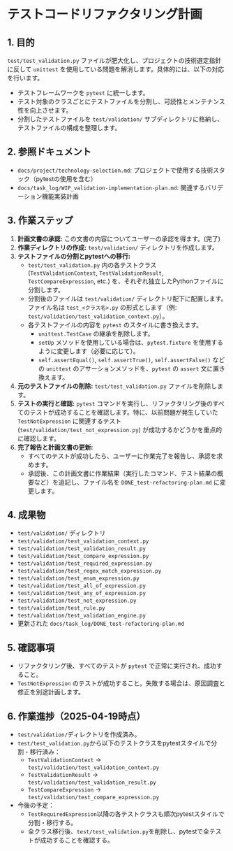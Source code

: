 # テストコードリファクタリング計画

## 1. 目的

`test/test_validation.py` ファイルが肥大化し、プロジェクトの技術選定指針に反して `unittest` を使用している問題を解消します。具体的には、以下の対応を行います。

*   テストフレームワークを `pytest` に統一します。
*   テスト対象のクラスごとにテストファイルを分割し、可読性とメンテナンス性を向上させます。
*   分割したテストファイルを `test/validation/` サブディレクトリに格納し、テストファイルの構成を整理します。

## 2. 参照ドキュメント

*   `docs/project/technology-selection.md`: プロジェクトで使用する技術スタック（pytestの使用を含む）
*   `docs/task_log/WIP_validation-implementation-plan.md`: 関連するバリデーション機能実装計画

## 3. 作業ステップ

1.  **計画文書の承認:** この文書の内容についてユーザーの承認を得ます。(完了)
2.  **作業ディレクトリの作成:** `test/validation/` ディレクトリを作成します。
3.  **テストファイルの分割とpytestへの移行:**
    *   `test/test_validation.py` 内の各テストクラス (`TestValidationContext`, `TestValidationResult`, `TestCompareExpression`, etc.) を、それぞれ独立したPythonファイルに分割します。
    *   分割後のファイルは `test/validation/` ディレクトリ配下に配置します。ファイル名は `test_<クラス名>.py` の形式とします（例: `test/validation/test_validation_context.py`）。
    *   各テストファイルの内容を `pytest` のスタイルに書き換えます。
        *   `unittest.TestCase` の継承を削除します。
        *   `setUp` メソッドを使用している場合は、`pytest.fixture` を使用するように変更します（必要に応じて）。
        *   `self.assertEqual()`, `self.assertTrue()`, `self.assertFalse()` などの `unittest` のアサーションメソッドを、`pytest` の `assert` 文に置き換えます。
4.  **元のテストファイルの削除:** `test/test_validation.py` ファイルを削除します。
5.  **テストの実行と確認:** `pytest` コマンドを実行し、リファクタリング後のすべてのテストが成功することを確認します。特に、以前問題が発生していた `TestNotExpression` に関連するテスト (`test/validation/test_not_expression.py`) が成功するかどうかを重点的に確認します。
6.  **完了報告と計画文書の更新:**
    *   すべてのテストが成功したら、ユーザーに作業完了を報告し、承認を求めます。
    *   承認後、この計画文書に作業結果（実行したコマンド、テスト結果の概要など）を追記し、ファイル名を `DONE_test-refactoring-plan.md` に変更します。

## 4. 成果物

*   `test/validation/` ディレクトリ
*   `test/validation/test_validation_context.py`
*   `test/validation/test_validation_result.py`
*   `test/validation/test_compare_expression.py`
*   `test/validation/test_required_expression.py`
*   `test/validation/test_regex_match_expression.py`
*   `test/validation/test_enum_expression.py`
*   `test/validation/test_all_of_expression.py`
*   `test/validation/test_any_of_expression.py`
*   `test/validation/test_not_expression.py`
*   `test/validation/test_rule.py`
*   `test/validation/test_validation_engine.py`
*   更新された `docs/task_log/DONE_test-refactoring-plan.md`

## 5. 確認事項

*   リファクタリング後、すべてのテストが `pytest` で正常に実行され、成功すること。
*   `TestNotExpression` のテストが成功すること。失敗する場合は、原因調査と修正を別途計画します。

## 6. 作業進捗（2025-04-19時点）

- `test/validation/`ディレクトリを作成済み。
- `test/test_validation.py`から以下のテストクラスをpytestスタイルで分割・移行済み：
    - `TestValidationContext` → `test/validation/test_validation_context.py`
    - `TestValidationResult` → `test/validation/test_validation_result.py`
    - `TestCompareExpression` → `test/validation/test_compare_expression.py`
- 今後の予定：
    - `TestRequiredExpression`以降の各テストクラスも順次pytestスタイルで分割・移行する。
    - 全クラス移行後、`test/test_validation.py`を削除し、pytestで全テストが成功することを確認する。
